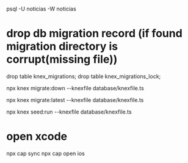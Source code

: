 psql -U noticias -W noticias

# drop db migration record (if found migration directory is corrupt(missing file))
drop table knex_migrations;
drop table knex_migrations_lock;


npx knex migrate:down --knexfile database/knexfile.ts

npx knex migrate:latest --knexfile database/knexfile.ts

npx knex seed:run --knexfile database/knexfile.ts

# open xcode
npx cap sync
npx cap open ios
